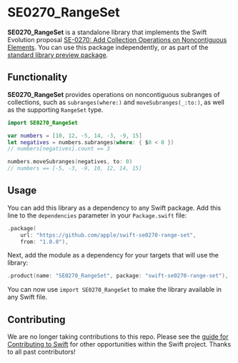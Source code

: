 # SE0270_RangeSet

**SE0270_RangeSet** is a standalone library that implements the Swift Evolution proposal
[SE-0270: Add Collection Operations on Noncontiguous Elements][proposal]. 
You can use this package independently, 
or as part of the [standard library preview package][stdlib-preview].

## Functionality

**SE0270_RangeSet** provides operations on noncontiguous subranges of collections, 
such as `subranges(where:)` and `moveSubranges(_:to:)`, 
as well as the supporting `RangeSet` type.

```swift
import SE0270_RangeSet

var numbers = [10, 12, -5, 14, -3, -9, 15]
let negatives = numbers.subranges(where: { $0 < 0 })
// numbers[negatives].count == 3

numbers.moveSubranges(negatives, to: 0)
// numbers == [-5, -3, -9, 10, 12, 14, 15]
```

## Usage

You can add this library as a dependency to any Swift package. 
Add this line to the `dependencies` parameter in your `Package.swift` file:

```swift
.package(
    url: "https://github.com/apple/swift-se0270-range-set",
    from: "1.0.0"),
```

Next, add the module as a dependency for your targets that will use the library:

```swift
.product(name: "SE0270_RangeSet", package: "swift-se0270-range-set"),
```

You can now use `import SE0270_RangeSet` to make the library available in any Swift file.

## Contributing

We are no longer taking contributions to this repo. Please see the 
[guide for Contributing to Swift][contributing] for other opportunities within the Swift
project. Thanks to all past contributors! 


[proposal]: https://github.com/apple/swift-evolution/blob/master/proposals/0270-rangeset-and-collection-operations.md
[stdlib-preview]: https://github.com/apple/swift-standard-library-preview 
[user-forums]: https://forums.swift.org/c/swift-users/
[bugs]: https://bugs.swift.org
[evolution-process]: https://github.com/apple/swift-evolution/blob/master/process.md
[contributing]: https://swift.org/contributing
